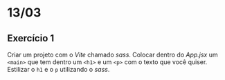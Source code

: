# 13/03

## Exercício 1
Criar um projeto com o *Vite* chamado *sass*.
Colocar dentro do *App.jsx* um `<main>` que tem dentro um `<h1>` e um `<p>` com o texto que você quiser.<br>
Estilizar o `h1` e o `p` utilizando o *sass*.
